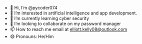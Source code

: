 - 👋 Hi, I’m @pycoder074
- 👀 I’m interested in artificial intelligence and app development. 
- 🌱 I’m currently learning cyber security 
- 💞️ I’m looking to collaborate on my password manager 
- 📫 How to reach me email at elliott.kelly08@outlook.com
- 😄 Pronouns: He/Him

<!---
pycoder074/pycoder074 is a ✨ special ✨ repository because its `README.md` (this file) appears on your GitHub profile.
You can click the Preview link to take a look at your changes.
--->
